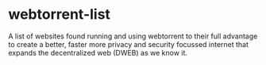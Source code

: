 # webtorrent-list
A list of websites found running and using webtorrent to their full advantage to create a better, faster more privacy and security focussed internet that expands the decentralized web (DWEB) as we know it.
